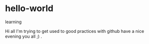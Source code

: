 # hello-world
 learning

 Hi all I'm trying to get used to good practices with github have a nice evening you all ;) .
